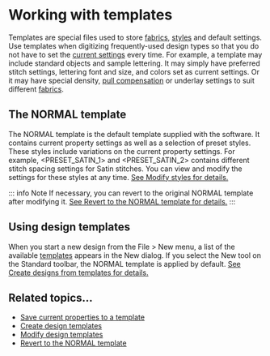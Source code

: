 # Working with templates

Templates are special files used to store [fabrics](../../glossary/glossary#fabrics), [styles](../../glossary/glossary#styles) and default settings. Use templates when digitizing frequently-used design types so that you do not have to set the [current settings](../../glossary/glossary#current-settings) every time. For example, a template may include standard objects and sample lettering. It may simply have preferred stitch settings, lettering font and size, and colors set as current settings. Or it may have special density, [pull compensation](../../glossary/glossary#pull-compensation) or underlay settings to suit different [fabrics](../../glossary/glossary#fabrics).

## The NORMAL template

The NORMAL template is the default template supplied with the software. It contains current property settings as well as a selection of preset styles. These styles include variations on the current property settings. For example, &lt;PRESET_SATIN_1&gt; and &lt;PRESET_SATIN_2&gt; contains different stitch spacing settings for Satin stitches. You can view and modify the settings for these styles at any time. [See Modify styles for details.](Modify_styles)

::: info Note
If necessary, you can revert to the original NORMAL template after modifying it. [See Revert to the NORMAL template for details.](Revert_to_the_NORMAL_template)
:::

## Using design templates

When you start a new design from the File > New menu, a list of the available [templates](../../glossary/glossary#templates) appears in the New dialog. If you select the New tool on the Standard toolbar, the NORMAL template is applied by default. [See Create designs from templates for details.](../../Basics/basics/Create_designs_from_templates)

## Related topics...

- [Save current properties to a template](Save_current_properties_to_a_template)
- [Create design templates](Create_design_templates)
- [Modify design templates](Modify_design_templates)
- [Revert to the NORMAL template](Revert_to_the_NORMAL_template)
